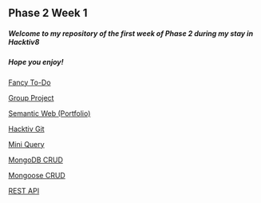 ## Phase 2 Week 1

##### Welcome to my repository of the first week of Phase 2 during my stay in Hacktiv8

##### Hope you enjoy!



[Fancy To-Do](https://github.com/StrictlyRicky/Phase2-Week1/tree/master/Fancy%20Todo%20(Portfolio))

[Group Project](https://github.com/StrictlyRicky/Phase2-Week1/tree/master/Group%20Project)

[Semantic Web (Portfolio)](https://github.com/StrictlyRicky/Phase2-Week1/tree/master/Semantic%20Web%20(Portfolio))

[Hacktiv Git](https://github.com/StrictlyRicky/Phase2-Week1/tree/master/hacktivgit)

[Mini Query](https://github.com/StrictlyRicky/Phase2-Week1/tree/master/miniquery)

[MongoDB CRUD](https://github.com/StrictlyRicky/Phase2-Week1/tree/master/mongodb-crud)

[Mongoose CRUD](https://github.com/StrictlyRicky/Phase2-Week1/tree/master/mongoose-crud)

[REST API](https://github.com/StrictlyRicky/Phase2-Week1/tree/master/rest-api)

